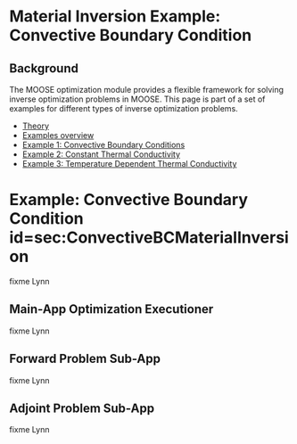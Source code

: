 # Material Inversion Example: Convective Boundary Condition

## Background

The MOOSE optimization module provides a flexible framework for solving inverse optimization problems in MOOSE.  This page is part of a set of examples for different types of inverse optimization problems.

- [Theory](getting_started/InvOptTheory.md)
- [Examples overview](examples/index.md)
- [Example 1: Convective Boundary Conditions](materialInv_ConvectiveBC.md)
- [Example 2: Constant Thermal Conductivity](materialInv_ConstK.md)
- [Example 3: Temperature Dependent Thermal Conductivity](materialInv_TDepK.md)

# Example: Convective Boundary Condition id=sec:ConvectiveBCMaterialInversion

fixme Lynn

## Main-App Optimization Executioner

fixme Lynn

## Forward Problem Sub-App

fixme Lynn

## Adjoint Problem Sub-App

fixme Lynn

